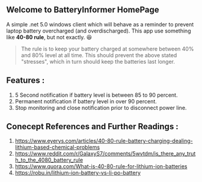 ## Welcome to BatteryInformer HomePage

A simple .net 5.0 windows client which will behave as a reminder to prevent laptop battery overcharged (and overdischarged).
This app use something like **40-80 rule**, but not exactly. :laughing:

> The rule is to keep your battery charged at somewhere between 40% and 80% level at all time. This should prevent the above stated "stresses", which in turn should keep the batteries last longer.

## Features : 
1. 5 Second notification if battery level is between 85 to 90 percent.
2. Permanent notification if battery level in over 90 percent.
3. Stop monitoring and close notification prior to disconnect power line.

## Conecept References and Further Readings :
1. https://www.eyerys.com/articles/40-80-rule-battery-charging-dealing-lithium-based-chemical-problems
2. https://www.reddit.com/r/GalaxyS7/comments/5wvtdm/is_there_any_truth_to_the_4080_battery_rule
3. https://www.quora.com/What-is-40-80-rule-for-lithium-ion-batteries
4. https://robu.in/lithium-ion-battery-vs-li-po-battery
